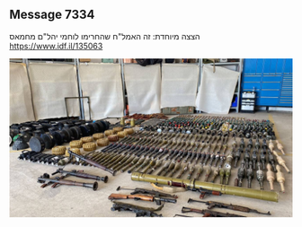 ## Message 7334

הצצה מיוחדת:
זה האמל"ח שהחרימו לוחמי יהל"ם מחמאס
https://www.idf.il/135063

![Photo](./7334/7334_photo.jpg)
